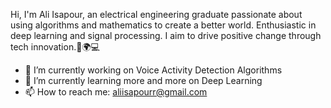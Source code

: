 Hi, I'm Ali Isapour, an electrical engineering graduate passionate about using algorithms and mathematics to create a better world. Enthusiastic in deep learning and signal processing. I aim to drive positive change through tech innovation.🌟🌍💻 
- 🔭 I’m currently working on Voice Activity Detection Algorithms
- 🌱 I’m currently learning more and more on Deep Learning
- 📫 How to reach me: aliisapourr@gmail.com

<!--
**aliisapour/Aliisapour** is a ✨ _special_ ✨ repository because its `README.md` (this file) appears on your GitHub profile.



-->
